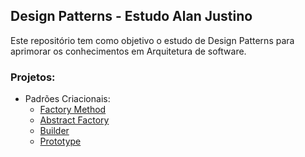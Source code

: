 ## Design Patterns - Estudo Alan Justino
Este repositório tem como objetivo o estudo de Design Patterns para aprimorar os conhecimentos em Arquitetura de software.

### Projetos:

- Padrões Criacionais:
  - [Factory Method](src/Creational/FactoryMethod)
  - [Abstract Factory](src/Creational/AbstractFactory)
  - [Builder](src/Creational/Builder)
  - [Prototype](src/Creational/Prototype)